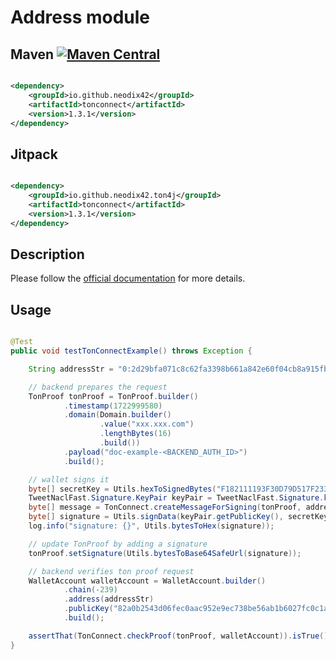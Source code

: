 # Address module

## Maven [![Maven Central][maven-central-svg]][maven-central]

```xml

<dependency>
    <groupId>io.github.neodix42</groupId>
    <artifactId>tonconnect</artifactId>
    <version>1.3.1</version>
</dependency>
```

## Jitpack

```xml

<dependency>
    <groupId>io.github.neodix42.ton4j</groupId>
    <artifactId>tonconnect</artifactId>
    <version>1.3.1</version>
</dependency>
```

## Description

Please follow the [official documentation](https://docs.ton.org/develop/dapps/ton-connect/sign#how-does-it-work) for
more details.

## Usage

```java

@Test
public void testTonConnectExample() throws Exception {

    String addressStr = "0:2d29bfa071c8c62fa3398b661a842e60f04cb8a915fb3e749ef7c6c41343e16c";

    // backend prepares the request
    TonProof tonProof = TonProof.builder()
            .timestamp(1722999580)
            .domain(Domain.builder()
                    .value("xxx.xxx.com")
                    .lengthBytes(16)
                    .build())
            .payload("doc-example-<BACKEND_AUTH_ID>")
            .build();

    // wallet signs it
    byte[] secretKey = Utils.hexToSignedBytes("F182111193F30D79D517F2339A1BA7C25FDF6C52142F0F2C1D960A1F1D65E1E4");
    TweetNaclFast.Signature.KeyPair keyPair = TweetNaclFast.Signature.keyPair_fromSeed(secretKey);
    byte[] message = TonConnect.createMessageForSigning(tonProof, addressStr);
    byte[] signature = Utils.signData(keyPair.getPublicKey(), secretKey, message);
    log.info("signature: {}", Utils.bytesToHex(signature));

    // update TonProof by adding a signature
    tonProof.setSignature(Utils.bytesToBase64SafeUrl(signature));

    // backend verifies ton proof request
    WalletAccount walletAccount = WalletAccount.builder()
            .chain(-239)
            .address(addressStr)
            .publicKey("82a0b2543d06fec0aac952e9ec738be56ab1b6027fc0c1aa817ae14b4d1ed2fb")
            .build();

    assertThat(TonConnect.checkProof(tonProof, walletAccount)).isTrue();
}
```

[maven-central-svg]: https://img.shields.io/maven-central/v/io.github.neodix42/tonconnect

[maven-central]: https://mvnrepository.com/artifact/io.github.neodix42/tonconnect

[ton-svg]: https://img.shields.io/badge/Based%20on-TON-blue

[ton]: https://ton.org